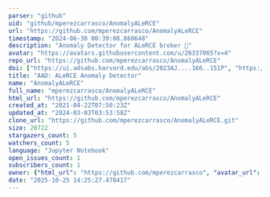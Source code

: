 ```yaml
---
parser: "github"
uid: "github/mperezcarrasco/AnomalyALeRCE"
url: "https://github.com/mperezcarrasco/AnomalyALeRCE"
timestamp: "2024-06-30 00:39:08.860648"
description: "Anomaly Detector for ALeRCE broker 🤖"
avatar: "https://avatars.githubusercontent.com/u/26337065?v=4"
repo_url: "https://github.com/mperezcarrasco/AnomalyALeRCE"
doi: ["https://ui.adsabs.harvard.edu/abs/2023AJ....166..151P", "https://ui.adsabs.harvard.edu/abs/2024ascl.soft06013P/abstract"]
title: "AAD: ALeRCE Anomaly Detector"
name: "AnomalyALeRCE"
full_name: "mperezcarrasco/AnomalyALeRCE"
html_url: "https://github.com/mperezcarrasco/AnomalyALeRCE"
created_at: "2021-04-22T07:50:23Z"
updated_at: "2024-03-03T03:53:58Z"
clone_url: "https://github.com/mperezcarrasco/AnomalyALeRCE.git"
size: 20722
stargazers_count: 5
watchers_count: 5
language: "Jupyter Notebook"
open_issues_count: 1
subscribers_count: 1
owner: {"html_url": "https://github.com/mperezcarrasco", "avatar_url": "https://avatars.githubusercontent.com/u/26337065?v=4", "login": "mperezcarrasco", "type": "User"}
date: "2025-10-25 14:25:27.478417"
---
```

